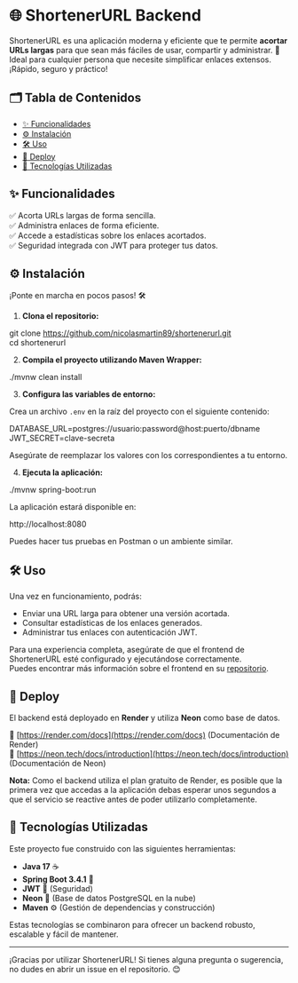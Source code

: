 # 🌐 ShortenerURL Backend

ShortenerURL es una aplicación moderna y eficiente que te permite **acortar URLs largas** para que sean más fáciles de usar, compartir y administrar. 🚀 Ideal para cualquier persona que necesite simplificar enlaces extensos. ¡Rápido, seguro y práctico!

## 🗂️ Tabla de Contenidos

- [✨ Funcionalidades](#-funcionalidades)
- [⚙️ Instalación](#-instalación)
- [🛠️ Uso](#-uso)
- [🚀 Deploy](#-deploy)
- [🧰 Tecnologías Utilizadas](#-tecnologías-utilizadas)

## ✨ Funcionalidades

✅ Acorta URLs largas de forma sencilla.  
✅ Administra enlaces de forma eficiente.  
✅ Accede a estadísticas sobre los enlaces acortados.  
✅ Seguridad integrada con JWT para proteger tus datos.

## ⚙️ Instalación

¡Ponte en marcha en pocos pasos! 🛠️

1. **Clona el repositorio:**

git clone https://github.com/nicolasmartin89/shortenerurl.git  
cd shortenerurl

2. **Compila el proyecto utilizando Maven Wrapper:**

./mvnw clean install

3. **Configura las variables de entorno:**

Crea un archivo `.env` en la raíz del proyecto con el siguiente contenido:

DATABASE_URL=postgres://usuario:password@host:puerto/dbname  
JWT_SECRET=clave-secreta

Asegúrate de reemplazar los valores con los correspondientes a tu entorno.

4. **Ejecuta la aplicación:**

./mvnw spring-boot:run

La aplicación estará disponible en:

http://localhost:8080

Puedes hacer tus pruebas en Postman o un ambiente similar.

## 🛠️ Uso

Una vez en funcionamiento, podrás:

- Enviar una URL larga para obtener una versión acortada.
- Consultar estadísticas de los enlaces generados.
- Administrar tus enlaces con autenticación JWT.

Para una experiencia completa, asegúrate de que el frontend de ShortenerURL esté configurado y ejecutándose correctamente.  
Puedes encontrar más información sobre el frontend en su [repositorio](https://github.com/nicolasmartin89/shortenerurl-front).

## 🚀 Deploy

El backend está deployado en **Render** y utiliza **Neon** como base de datos.

🔗 [https://render.com/docs](https://render.com/docs) (Documentación de Render)  
🔗 [https://neon.tech/docs/introduction](https://neon.tech/docs/introduction) (Documentación de Neon)

**Nota:** Como el backend utiliza el plan gratuito de Render, es posible que la primera vez que accedas a la aplicación debas esperar unos segundos a que el servicio se reactive antes de poder utilizarlo completamente.

## 🧰 Tecnologías Utilizadas

Este proyecto fue construido con las siguientes herramientas:

- **Java 17** ☕
- **Spring Boot 3.4.1** 🌱
- **JWT** 🔐 (Seguridad)
- **Neon** 🐘 (Base de datos PostgreSQL en la nube)
- **Maven** ⚙️ (Gestión de dependencias y construcción)

Estas tecnologías se combinaron para ofrecer un backend robusto, escalable y fácil de mantener.

---

¡Gracias por utilizar ShortenerURL! Si tienes alguna pregunta o sugerencia, no dudes en abrir un issue en el repositorio. 😊